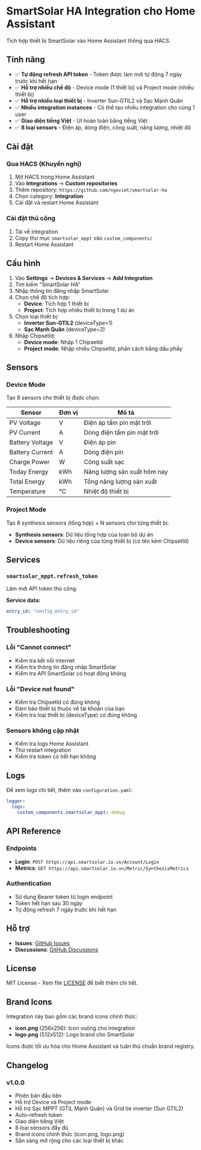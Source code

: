 # SmartSolar HA Integration cho Home Assistant

Tích hợp thiết bị SmartSolar vào Home Assistant thông qua HACS.

## Tính năng

- ✅ **Tự động refresh API token** - Token được làm mới tự động 7 ngày trước khi hết hạn
- ✅ **Hỗ trợ nhiều chế độ** - Device mode (1 thiết bị) và Project mode (nhiều thiết bị)
- ✅ **Hỗ trợ nhiều loại thiết bị** - Inverter Sun-GTIL2 và Sạc Mạnh Quân
- ✅ **Nhiều integration instances** - Có thể tạo nhiều integration cho cùng 1 user
- ✅ **Giao diện tiếng Việt** - UI hoàn toàn bằng tiếng Việt
- ✅ **8 loại sensors** - Điện áp, dòng điện, công suất, năng lượng, nhiệt độ

## Cài đặt

### Qua HACS (Khuyến nghị)

1. Mở HACS trong Home Assistant
2. Vào **Integrations** → **Custom repositories**
3. Thêm repository: `https://github.com/ngoviet/smartsolar-ha`
4. Chọn category: **Integration**
5. Cài đặt và restart Home Assistant

### Cài đặt thủ công

1. Tải về integration
2. Copy thư mục `smartsolar_mppt` vào `custom_components/`
3. Restart Home Assistant

## Cấu hình

1. Vào **Settings** → **Devices & Services** → **Add Integration**
2. Tìm kiếm "SmartSolar HA"
3. Nhập thông tin đăng nhập SmartSolar
4. Chọn chế độ tích hợp:
   - **Device**: Tích hợp 1 thiết bị
   - **Project**: Tích hợp nhiều thiết bị trong 1 dự án
5. Chọn loại thiết bị:
   - **Inverter Sun-GTIL2** (deviceType=1)
   - **Sạc Mạnh Quân** (deviceType=2)
6. Nhập ChipsetId:
   - **Device mode**: Nhập 1 ChipsetId
   - **Project mode**: Nhập nhiều ChipsetId, phân cách bằng dấu phẩy

## Sensors

### Device Mode
Tạo 8 sensors cho thiết bị được chọn:

| Sensor | Đơn vị | Mô tả |
|--------|--------|-------|
| PV Voltage | V | Điện áp tấm pin mặt trời |
| PV Current | A | Dòng điện tấm pin mặt trời |
| Battery Voltage | V | Điện áp pin |
| Battery Current | A | Dòng điện pin |
| Charge Power | W | Công suất sạc |
| Today Energy | kWh | Năng lượng sản xuất hôm nay |
| Total Energy | kWh | Tổng năng lượng sản xuất |
| Temperature | °C | Nhiệt độ thiết bị |

### Project Mode
Tạo 8 synthesis sensors (tổng hợp) + N sensors cho từng thiết bị:

- **Synthesis sensors**: Dữ liệu tổng hợp của toàn bộ dự án
- **Device sensors**: Dữ liệu riêng của từng thiết bị (có tên kèm ChipsetId)

## Services

### `smartsolar_mppt.refresh_token`

Làm mới API token thủ công.

**Service data:**
```yaml
entry_id: "config_entry_id"
```

## Troubleshooting

### Lỗi "Cannot connect"
- Kiểm tra kết nối internet
- Kiểm tra thông tin đăng nhập SmartSolar
- Kiểm tra API SmartSolar có hoạt động không

### Lỗi "Device not found"
- Kiểm tra ChipsetId có đúng không
- Đảm bảo thiết bị thuộc về tài khoản của bạn
- Kiểm tra loại thiết bị (deviceType) có đúng không

### Sensors không cập nhật
- Kiểm tra logs Home Assistant
- Thử restart integration
- Kiểm tra token có hết hạn không

## Logs

Để xem logs chi tiết, thêm vào `configuration.yaml`:

```yaml
logger:
  logs:
    custom_components.smartsolar_mppt: debug
```

## API Reference

### Endpoints
- **Login**: `POST https://api.smartsolar.io.vn/Account/Login`
- **Metrics**: `GET https://api.smartsolar.io.vn/Metric/SynthesisMetrics`

### Authentication
- Sử dụng Bearer token từ login endpoint
- Token hết hạn sau 30 ngày
- Tự động refresh 7 ngày trước khi hết hạn

## Hỗ trợ

- **Issues**: [GitHub Issues](https://github.com/ngoviet/smartsolar-ha/issues)
- **Discussions**: [GitHub Discussions](https://github.com/ngoviet/smartsolar-ha/discussions)

## License

MIT License - Xem file [LICENSE](LICENSE) để biết thêm chi tiết.

## Brand Icons

Integration này bao gồm các brand icons chính thức:

- **icon.png** (256x256): Icon vuông cho integration
- **logo.png** (512x512): Logo brand cho SmartSolar

Icons được tối ưu hóa cho Home Assistant và tuân thủ chuẩn brand registry.

## Changelog

### v1.0.0
- Phiên bản đầu tiên
- Hỗ trợ Device và Project mode
- Hỗ trợ Sạc MPPT (GTIL Mạnh Quân) và Grid tie inverter (Sun GTIL2)
- Auto-refresh token
- Giao diện tiếng Việt
- 8 loại sensors đầy đủ
- Brand icons chính thức (icon.png, logo.png)
- Sẵn sàng mở rộng cho các loại thiết bị khác
